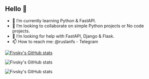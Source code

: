 ## Hello 👋

- 🌱 I’m currently learning Python & FastAPI.
- 👯 I’m looking to collaborate on simple Python projects or No code projects.
- 🤔 I’m looking for help with FastAPI, Django & Flask.
- 📫 How to reach me: @ruslanfs - Telegram

[![Fivsky's GitHub stats](https://github-readme-stats.vercel.app/api?username=fivsky)](https://github.com/fivsky/github-readme-stats)

![Fivsky's GitHub stats](https://github-readme-stats.vercel.app/api?username=fivsky&show_icons=true)

![Fivsky's GitHub stats](https://github-readme-stats.vercel.app/api?username=fivsky&show_icons=true&theme=radical)
